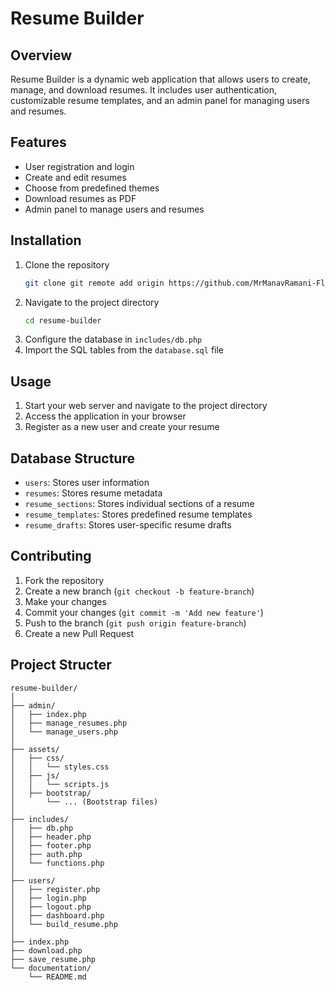 # Resume Builder

## Overview
Resume Builder is a dynamic web application that allows users to create, manage, and download resumes. It includes user authentication, customizable resume templates, and an admin panel for managing users and resumes.

## Features
- User registration and login
- Create and edit resumes
- Choose from predefined themes
- Download resumes as PDF
- Admin panel to manage users and resumes

## Installation
1. Clone the repository
    ```bash
    git clone git remote add origin https://github.com/MrManavRamani-Flutter/PHP-Project.git
    ```
2. Navigate to the project directory
    ```bash
    cd resume-builder
    ```
3. Configure the database in `includes/db.php`
4. Import the SQL tables from the `database.sql` file

## Usage
1. Start your web server and navigate to the project directory
2. Access the application in your browser
3. Register as a new user and create your resume

## Database Structure
- `users`: Stores user information
- `resumes`: Stores resume metadata
- `resume_sections`: Stores individual sections of a resume
- `resume_templates`: Stores predefined resume templates
- `resume_drafts`: Stores user-specific resume drafts

## Contributing
1. Fork the repository
2. Create a new branch (`git checkout -b feature-branch`)
3. Make your changes
4. Commit your changes (`git commit -m 'Add new feature'`)
5. Push to the branch (`git push origin feature-branch`)
6. Create a new Pull Request

## Project Structer

```
resume-builder/
│
├── admin/
│   ├── index.php
│   ├── manage_resumes.php
│   └── manage_users.php
│
├── assets/
│   ├── css/
│   │   └── styles.css
│   ├── js/
│   │   └── scripts.js
│   ├── bootstrap/
│       └── ... (Bootstrap files)
│
├── includes/
│   ├── db.php
│   ├── header.php
│   ├── footer.php
│   ├── auth.php
│   └── functions.php
│
├── users/
│   ├── register.php
│   ├── login.php
│   ├── logout.php
│   ├── dashboard.php
│   └── build_resume.php
│
├── index.php
├── download.php
├── save_resume.php
└── documentation/
    └── README.md

```
